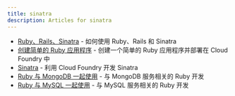```yaml
---
title: sinatra
description: Articles for sinatra
---
```


* [Ruby、Rails、Sinatra](/frameworks/ruby/ruby-rails-sinatra.html) - 如何使用 Ruby、Rails 和 Sinatra
* [创建简单的 Ruby 应用程序](/frameworks/ruby/ruby-simple.html) - 创建一个简单的 Ruby 应用程序并部署在 Cloud Foundry 中
* [Sinatra](/frameworks/ruby/sinatra.html) - 利用 Cloud Foundry 开发 Sinatra
* [Ruby 与 MongoDB 一起使用](/services/mongodb/ruby-mongodb.html) - 与 MongoDB 服务相关的 Ruby 开发
* [Ruby 与 MySQL 一起使用](/services/mysql/ruby-mysql.html) - 与 MySQL 服务相关的 Ruby 开发
